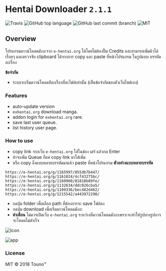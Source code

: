 # Hentai Downloader `2.1.1`

![Travis](https://img.shields.io/travis/touno-io/hentai-downloader.svg?style=flat-square)
![GitHub top language](https://img.shields.io/github/languages/top/badges/shields.svg?style=flat-square)
![GitHub last commit (branch)](https://img.shields.io/github/last-commit/touno-io/hentai-downloader/master.svg?style=flat-square)
![MIT](https://img.shields.io/dub/l/vibe-d.svg?style=flat-square)

## Overview
โปรแกรมดาวน์โหลดมังงะจาก `e-hentai.org` ได้โดยไม่ต้องปั้ม Credits และสามารถเพิ่มคิวได้เรื่อยๆ และตรวจจับ clipboard ได้จากการ copy และ paste ที่หน้าโปรแกรม ในรูปแบบ บรรทัดละเรื่อง 

**ข้อจำกัด**
- ระบบจะเริ่มดาวน์โหลดทีละเรื่องที่ละไฟล์เท่านั้น (เป็นข้อจำกัดของตัวเว็บไซต์เอง)

### Features
- auto-update version
- `exhentai.org` download manga.
- addon login for `exhentai.org` rare.
- save last user queue.
- list history user page.

### How to use
- copy link จากเว็บ `e-hentai.org` ใส่ในช่อง url แล้วกด Enter
- ถ้าจะเพิ่ม Queue ก็แค่ copy link มาใส่เพิ่ม
- หรือ copy ลิ้งแบบหลายบรรทัดมาแล้ว paste ที่หน้าโปรแกรม **ตัวอย่างแบบหลายบรรทัด**

```
https://e-hentai.org/g/1165997/855db7b447/
https://e-hentai.org/g/1161024/4cf43275bc/
https://e-hentai.org/g/1160960/81818b89fe/
https://e-hentai.org/g/1132634/ddc026cba5/
https://e-hentai.org/g/1109336/bec482d462/
https://e-hentai.org/g/1215542/a443972290/
```

- กดปุ่ม folder เพื่อเลือก path ที่ต้องการจะ save ไฟล์ลง 
- กดปุ่ม download เพื่อเริ่มดาวน์โหลดมังงะ
- **คำเตือน** ไม่ควรเปิดเว็บ `e-hentai.org` ระหว่างที่ดาวน์โหลดมังงะเพราะจะทำให้รูปบางรูปอาจจะโหลดไม่สำเร็จ

![Icon][icons]


![app][app-items]

[icons]: https://raw.githubusercontent.com/unhax/ghentai-downloader/master/build/icons/256x256.png
[app-items]: https://raw.githubusercontent.com/unhax/ghentai-downloader/master/docs/app-items.png

### License
MIT © 2018 Touno™
